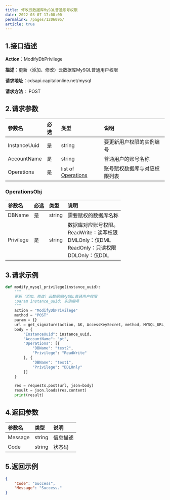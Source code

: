 ```yaml
---
title: 修改云数据库MySQL普通账号权限
date: 2022-03-07 17:00:00
permalink: /pages/1206095/
article: true
---
```



## 1.接口描述

**Action**：ModifyDbPrivilege

**描述**：更新（添加、修改）云数据库MySQL普通用户权限

**请求地址**：cdsapi.capitalonline.net/mysql

**请求方法**： POST

## 2.请求参数

| 参数名       | 必选 | 类型                                 | 说明                         |
| :----------- | :--- | :----------------------------------- | :--------------------------- |
| InstanceUuid | 是   | string                               | 要更新用户权限的实例编号     |
| AccountName  | 是   | string                               | 普通用户的账号名称           |
| Operations   | 是   | list of [Operations](#operationsobj) | 账号赋权数据库与对应权限列表 |

### OperationsObj

| 参数名    | 必选 | 类型   | 说明                                                         |
| :-------- | :--- | :----- | :----------------------------------------------------------- |
| DBName    | 是   | string | 需要赋权的数据库名称                                         |
| Privilege | 是   | string | 数据库对应账号权限。<br />ReadWrite：读写权限<br />DMLOnly：仅DML<br />ReadOnly：只读权限<br />DDLOnly：仅DDL |

## 3.请求示例

```python
def modify_mysql_privilege(instance_uuid):
    """
    更新（添加、修改）云数据库MySQL普通用户权限
    :param instance_uuid: 实例编号
    """
    action = "ModifyDbPrivilege"
    method = "POST"
    param = {}
    url = get_signature(action, AK, AccessKeySecret, method, MYSQL_URL, param=param)
    body = {
        "InstanceUuid": instance_uuid,
        "AccountName": "pt",
        "Operations": [{
            "DBName": "test2",
            "Privilege": "ReadWrite"
        }, {
            "DBName": "test1",
            "Privilege": "DDLOnly"
    	}]
    }

    res = requests.post(url, json=body)
    result = json.loads(res.content)
    print(result)
```

## 4.返回参数

| 参数名  | 类型   | 说明     |
| :------ | :----- | :------- |
| Message | string | 信息描述 |
| Code    | string | 状态码   |

## 5.返回示例

```json
{
    "Code": "Success",
    "Message": "Success."
}
```

